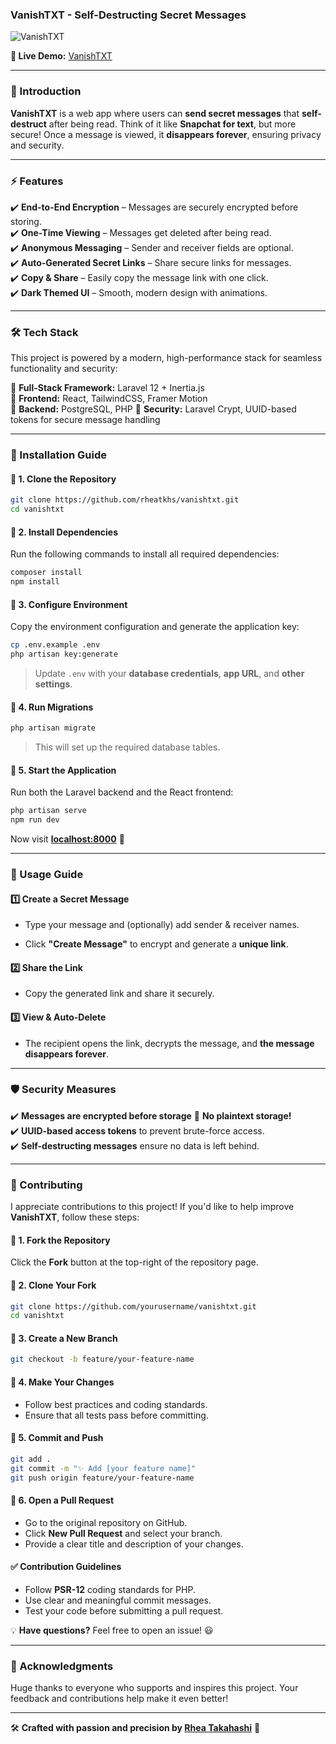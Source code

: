 ### **VanishTXT - Self-Destructing Secret Messages**  

![VanishTXT](https://i.postimg.cc/V16zFd5f/Fire-Shot-Capture-004-Secure-Messaging-vanishtxt-vanishtxt-laravel-cloud.png)  

**🔗 Live Demo:** [VanishTXT](https://vanishtxt.laravel.cloud/)  

---

### **📌 Introduction**

**VanishTXT** is a web app where users can **send secret messages** that **self-destruct** after being read. Think of it like **Snapchat for text**, but more secure!
Once a message is viewed, it **disappears forever**, ensuring privacy and security.

---

### **⚡ Features**

✔️ **End-to-End Encryption** – Messages are securely encrypted before storing.  
✔️ **One-Time Viewing** – Messages get deleted after being read.  
✔️ **Anonymous Messaging** – Sender and receiver fields are optional.  
✔️ **Auto-Generated Secret Links** – Share secure links for messages.  
✔️ **Copy & Share** – Easily copy the message link with one click.  
✔️ **Dark Themed UI** – Smooth, modern design with animations.

---

### **🛠️ Tech Stack**

This project is powered by a modern, high-performance stack for seamless functionality and security:  

🔹 **Full-Stack Framework:** Laravel 12 + Inertia.js  
🔹 **Frontend:** React, TailwindCSS, Framer Motion  
🔹 **Backend:** PostgreSQL, PHP
🔹 **Security:** Laravel Crypt, UUID-based tokens for secure message handling  

---

### **🚀 Installation Guide** 

#### 🔹 1. Clone the Repository  
```sh
git clone https://github.com/rheatkhs/vanishtxt.git
cd vanishtxt
```

#### 🔹 2. Install Dependencies  
Run the following commands to install all required dependencies:  
```sh
composer install
npm install
```

#### 🔹 3. Configure Environment  
Copy the environment configuration and generate the application key:  
```sh
cp .env.example .env
php artisan key:generate
```
> Update `.env` with your **database credentials**, **app URL**, and **other settings**.  

#### 🔹 4. Run Migrations  
```sh
php artisan migrate
```
> This will set up the required database tables.  

#### 🔹 5. Start the Application  
Run both the Laravel backend and the React frontend:  
```sh
php artisan serve
npm run dev
```
Now visit **[localhost:8000](http://localhost:8000/)** 🎉  

---
### **🔑 Usage Guide**

#### **1️⃣ Create a Secret Message**

- Type your message and (optionally) add sender & receiver names.
    
- Click **"Create Message"** to encrypt and generate a **unique link**.
    

#### **2️⃣ Share the Link**

- Copy the generated link and share it securely.
    

#### **3️⃣ View & Auto-Delete**

- The recipient opens the link, decrypts the message, and **the message disappears forever**.
    

---

### **🛡️ Security Measures**

✔️ **Messages are encrypted before storage** 🛑 **No plaintext storage!**  
✔️ **UUID-based access tokens** to prevent brute-force access.  
✔️ **Self-destructing messages** ensure no data is left behind.

---

### **🤝 Contributing**  

I appreciate contributions to this project! If you'd like to help improve **VanishTXT**, follow these steps:  

#### 🔹 1. Fork the Repository  
Click the **Fork** button at the top-right of the repository page.  

#### 🔹 2. Clone Your Fork  
```sh
git clone https://github.com/yourusername/vanishtxt.git
cd vanishtxt
```

#### 🔹 3. Create a New Branch  
```sh
git checkout -b feature/your-feature-name
```

#### 🔹 4. Make Your Changes  
- Follow best practices and coding standards.  
- Ensure that all tests pass before committing.  

#### 🔹 5. Commit and Push  
```sh
git add .
git commit -m "✨ Add [your feature name]"
git push origin feature/your-feature-name
```

#### 🔹 6. Open a Pull Request  
- Go to the original repository on GitHub.  
- Click **New Pull Request** and select your branch.  
- Provide a clear title and description of your changes.  

#### ✅ Contribution Guidelines  
- Follow **PSR-12** coding standards for PHP.  
- Use clear and meaningful commit messages.  
- Test your code before submitting a pull request.  

💡 **Have questions?** Feel free to open an issue! 😃  

---
### **🌟 Acknowledgments**  

Huge thanks to everyone who supports and inspires this project. Your feedback and contributions help make it even better!  

---

🛠️ **Crafted with passion and precision by [Rhea Takahashi](https://github.com/rheatkhs)** 🎯  
